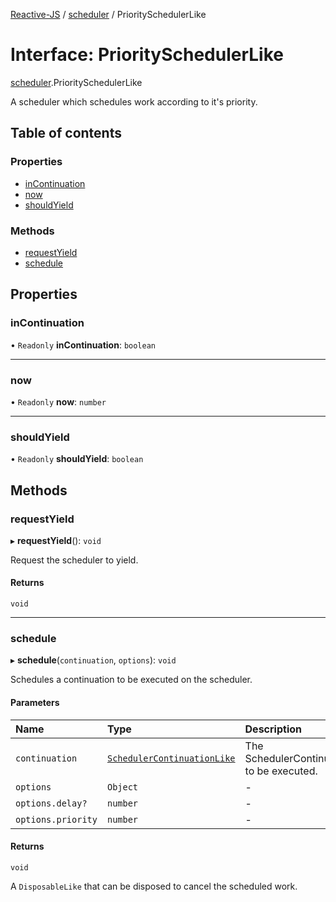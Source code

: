 [Reactive-JS](../README.md) / [scheduler](../modules/scheduler.md) / PrioritySchedulerLike

# Interface: PrioritySchedulerLike

[scheduler](../modules/scheduler.md).PrioritySchedulerLike

A scheduler which schedules work according to it's priority.

## Table of contents

### Properties

- [inContinuation](scheduler.PrioritySchedulerLike.md#incontinuation)
- [now](scheduler.PrioritySchedulerLike.md#now)
- [shouldYield](scheduler.PrioritySchedulerLike.md#shouldyield)

### Methods

- [requestYield](scheduler.PrioritySchedulerLike.md#requestyield)
- [schedule](scheduler.PrioritySchedulerLike.md#schedule)

## Properties

### inContinuation

• `Readonly` **inContinuation**: `boolean`

___

### now

• `Readonly` **now**: `number`

___

### shouldYield

• `Readonly` **shouldYield**: `boolean`

## Methods

### requestYield

▸ **requestYield**(): `void`

Request the scheduler to yield.

#### Returns

`void`

___

### schedule

▸ **schedule**(`continuation`, `options`): `void`

Schedules a continuation to be executed on the scheduler.

#### Parameters

| Name | Type | Description |
| :------ | :------ | :------ |
| `continuation` | [`SchedulerContinuationLike`](scheduler.SchedulerContinuationLike.md) | The SchedulerContinuation to be executed. |
| `options` | `Object` | - |
| `options.delay?` | `number` | - |
| `options.priority` | `number` | - |

#### Returns

`void`

A `DisposableLike` that can be disposed to cancel the scheduled work.
